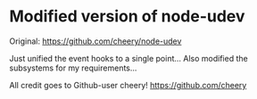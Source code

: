 # Modified version of node-udev

Original: https://github.com/cheery/node-udev

Just unified the event hooks to a single point...
Also modified the subsystems for my requirements...

All credit goes to Github-user cheery!
https://github.com/cheery


